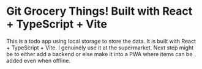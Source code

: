 # Git Grocery Things! Built with React + TypeScript + Vite

This is a todo app using local storage to store the data. It is built with React + TypeScript + Vite. I genuinely use it at the supermarket. Next step might be to either add a backend or else make it into a PWA where items can be added even when offline.
